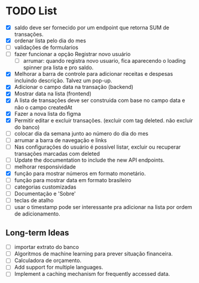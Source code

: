 # TODO List

-   [x] saldo deve ser fornecido por um endpoint que retorna SUM de transações.
-   [x] ordenar lista pelo dia do mes
-   [ ] validações de formularios
-   [ ] fazer funcionar a opção Registrar novo usuário
    -   [ ] arrumar: quando registra novo usuario, fica aparecendo o loading spinner pra lista e pro saldo.
-   [x] Melhorar a barra de controle para adicionar receitas e despesas incluindo descrição. Talvez um pop-up.
-   [x] Adicionar o campo data na transação (backend)
-   [x] Mostrar data na lista (frontend)
-   [x] A lista de transações deve ser construida com base no campo data e não o campo createdAt
-   [x] Fazer a nova lista do figma
-   [x] Permitir editar e excluir transações. (excluir com tag deleted. não excluir do banco)
-   [ ] colocar dia da semana junto ao número do dia do mes
-   [ ] arrumar a barra de navegação e links
-   [ ] Nas configurações do usuário é possível listar, excluir ou recuperar transações marcadas com deleted
-   [ ] Update the documentation to include the new API endpoints.
-   [ ] melhorar responsividade
-   [x] função para mostrar números em formato monetário.
-   [ ] função para mostrar data em formato brasileiro
-   [ ] categorias customizadas
-   [ ] Documentação e 'Sobre'
-   [ ] teclas de atalho
-   [ ] usar o timestamp pode ser interessante pra adicionar na lista por ordem de adicionamento.

## Long-term Ideas

-   [ ] importar extrato do banco
-   [ ] Algoritmos de machine learning para prever situação financeira.
-   [ ] Calculadora de orçamento.
-   [ ] Add support for multiple languages.
-   [ ] Implement a caching mechanism for frequently accessed data.
